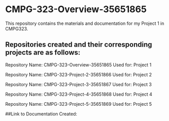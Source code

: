# CMPG-323-Overview-35651865
This repository contains the materials and documentation for my Project 1 in CMPG323.

## Repositories created and their corresponding projects are as follows:

Repository Name: CMPG-323-Overview-35651865
Used for: Project 1

Repository Name: CMPG-323-Project-2-35651866
Used for: Project 2

Repository Name: CMPG-323-Project-3-35651867
Used for: Project 3

Repository Name: CMPG-323-Project-4-35651868
Used for: Project 4

Repository Name: CMPG-323-Project-5-35651869
Used for: Project 5

##Link to Documentation Created:
